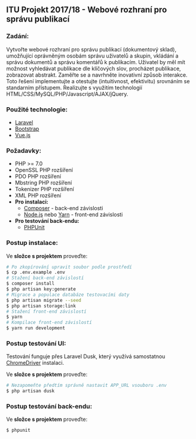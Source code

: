 ITU Projekt 2017/18 - Webové rozhraní pro správu publikací
------
### Zadání:
Vytvořte webové rozhraní pro správu publikací (dokumentový sklad), umožňující oprávněným osobám správu uživatelů a skupin, vkládání a správu dokumentů a správu komentářů k publikacím. Uživatel by měl mít možnost vyhledávat publikace dle klíčových slov, procházet publikace, zobrazovat abstrakt.
Zaměřte se a navrhněte inovativní způsob interakce. Toto řešení implementujte a otestujte (intuitivnost, efektivitu) srovnáním se standarním přístupem. Realizujte s využitím technologií HTML/CSS/MySQL/PHP/Javascript/AJAX/jQuery.

### Použité technologie:
* [Laravel](https://laravel.com/)
* [Bootstrap](https://getbootstrap.com/)
* [Vue.js](https://vuejs.org/)

### Požadavky:
* PHP >= 7.0
* OpenSSL PHP rozšíření
* PDO PHP rozšíření
* Mbstring PHP rozšíření
* Tokenizer PHP rozšíření
* XML PHP rozšíření
* **Pro instalaci:**
  * [Composer](https://getcomposer.org/) - back-end závislosti
  * [Node.js](https://nodejs.org/en/) nebo [Yarn](https://yarnpkg.com/lang/en/) - front-end závislosti
* **Pro testování back-endu:**
  * [PHPUnit](https://phpunit.de/)

### Postup instalace:
Ve **složce s projektem** proveďte:
```bash
# Po zkopírování upravit soubor podle prostředí
$ cp .env.example .env
# Stažení back-end závislostí
$ composer install
$ php artisan key:generate
# Migrace a populace databáze testovacími daty
$ php artisan migrate --seed
$ php artisan storage:link
# Stažení front-end závislostí
$ yarn
# Kompilace front-end závislostí
$ yarn run development
```

### Postup testování UI:
Testování funguje přes Laravel Dusk, který využívá samostatnou [ChromeDriver](https://sites.google.com/a/chromium.org/chromedriver/home) instalaci.

Ve **složce s projektem** proveďte:
```bash
# Nezapomeňte předtím správně nastavit APP_URL vsouboru .env
$ php artisan dusk
```

### Postup testování back-endu:
Ve **složce s projektem** proveďte:
```bash
$ phpunit
```
